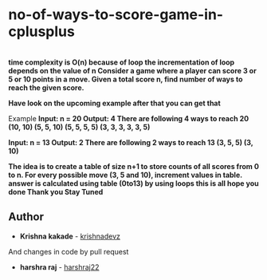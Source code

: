 # no-of-ways-to-score-game-in-cplusplus
<br>
<b>time complexity is O(n) because of loop the incrementation of loop depends on the value of n </b>
<b>Consider a game where a player can score 3 or 5 or 10 points in a move. Given a total score n, find number of ways to reach the given score.</b>

<b>Have look on the upcoming example after that you can get that</b>

Example
<b>Input: n = 20
Output: 4
There are following 4 ways to reach 20
(10, 10)
(5, 5, 10)
(5, 5, 5, 5)
(3, 3, 3, 3, 3, 5)

Input: n = 13
Output: 2
There are following 2 ways to reach 13
(3, 5, 5)
(3, 10)</b>

<b>The idea is to create a table of size n+1 to store counts of all scores from 0 to n. For every possible move (3, 5 and 10), increment values in table.</b> 
<b> answer is calculated using table (0to13) by using loops </b>
<b>this is all hope you done Thank you </b>
<b>Stay Tuned</b>
## Author

* **Krishna kakade**  - [krishnadevz](https://github.com/krishnadevz)

And changes in code by pull request 

* **harshra raj**  - [harshraj22](https://github.com/harshraj22)


